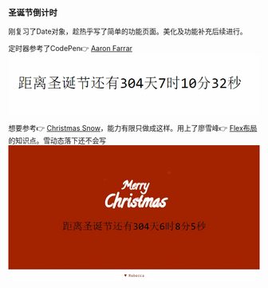 ### 圣诞节倒计时
刚复习了Date对象，趁热乎写了简单的功能页面。美化及功能补充后续进行。

定时器参考了CodePen👉  [Aaron Farrar](https://codepen.io/afarrar/pen/JRaEjP)
![展示1](Christmas1.gif)

想要参考👉 [Christmas Snow](https://codepen.io/aranja/pen/bEwBmP)，能力有限只做成这样。用上了廖雪峰👉 [Flex布局](http://www.ruanyifeng.com/blog/2015/07/flex-grammar.html)的知识点。雪动态落下还不会写
![展示2](Christmas2.jpg)